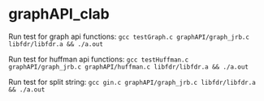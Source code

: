 # graphAPI_clab
Run test for graph api functions: `gcc testGraph.c graphAPI/graph_jrb.c libfdr/libfdr.a && ./a.out`

Run test for huffman api functions: `gcc testHuffman.c graphAPI/graph_jrb.c graphAPI/huffman.c libfdr/libfdr.a && ./a.out`

Run test for split string: `gcc gin.c graphAPI/graph_jrb.c libfdr/libfdr.a && ./a.out`